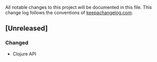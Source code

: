 All notable changes to this project will be documented in this file. This
change log follows the conventions of
[keepachangelog.com](http://keepachangelog.com/).

## [Unreleased]
### Changed
- Clojure API
